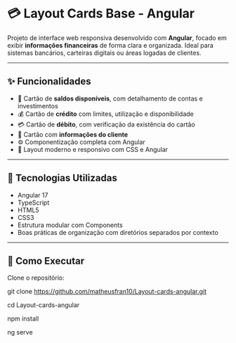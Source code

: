 # 💳 Layout Cards Base - Angular

Projeto de interface web responsiva desenvolvido com **Angular**, focado em exibir **informações financeiras** de forma clara e organizada. Ideal para sistemas bancários, carteiras digitais ou áreas logadas de clientes.

---

## ✨ Funcionalidades

- 🏦 Cartão de **saldos disponíveis**, com detalhamento de contas e investimentos  
- 💰 Cartão de **crédito** com limites, utilização e disponibilidade  
- 💳 Cartão de **débito**, com verificação da existência do cartão  
- 👤 Cartão com **informações do cliente**  
- ⚙️ Componentização completa com Angular  
- 🎨 Layout moderno e responsivo com CSS e Angular  

---

## 🧰 Tecnologias Utilizadas

- Angular 17
- TypeScript  
- HTML5  
- CSS3  
- Estrutura modular com Components  
- Boas práticas de organização com diretórios separados por contexto  

---

## 🚀 Como Executar

Clone o repositório:

git clone https://github.com/matheusfran10/Layout-cards-angular.git

cd Layout-cards-angular

npm install

ng serve
